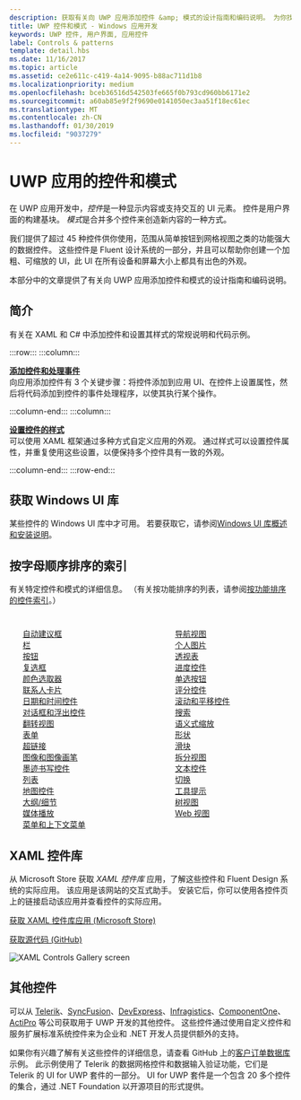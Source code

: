 ```yaml
---
description: 获取有关向 UWP 应用添加控件 &amp; 模式的设计指南和编码说明。 为你找到了超过 45 种功能强大的控件，这些控件可与你的应用结合使用。
title: UWP 控件和模式 - Windows 应用开发
keywords: UWP 控件, 用户界面, 应用控件
label: Controls & patterns
template: detail.hbs
ms.date: 11/16/2017
ms.topic: article
ms.assetid: ce2e611c-c419-4a14-9095-b88ac711d1b8
ms.localizationpriority: medium
ms.openlocfilehash: bceb36516d542503fe665f0b793cd960bb6171e2
ms.sourcegitcommit: a60ab85e9f2f9690e0141050ec3aa51f18ec61ec
ms.translationtype: MT
ms.contentlocale: zh-CN
ms.lasthandoff: 01/30/2019
ms.locfileid: "9037279"
---
```

# <a name="controls-and-patterns-for-uwp-apps"></a>UWP 应用的控件和模式
 

在 UWP 应用开发中，<i>控件</i>是一种显示内容或支持交互的 UI 元素。 控件是用户界面的构建基块。 <i>模式</i>是合并多个控件来创造新内容的一种方式。

我们提供了超过 45 种控件供你使用，范围从简单按钮到网格视图之类的功能强大的数据控件。  这些控件是 Fluent 设计系统的一部分，并且可以帮助你创建一个加粗、可缩放的 UI，此 UI 在所有设备和屏幕大小上都具有出色的外观。 

本部分中的文章提供了有关向 UWP 应用添加控件和模式的设计指南和编码说明。 

## <a name="intro"></a>简介

有关在 XAML 和 C# 中添加控件和设置其样式的常规说明和代码示例。

:::row:::
    :::column:::
      <p><b><a href="controls-and-events-intro.md">添加控件和处理事件</a></b> <br/>
向应用添加控件有 3 个关键步骤：将控件添加到应用 UI、在控件上设置属性，然后将代码添加到控件的事件处理程序，以使其执行某个操作。</p>
    :::column-end:::
    :::column:::
      <p><b><a href="xaml-styles.md">设置控件的样式</a></b> <br/>
可以使用 XAML 框架通过多种方式自定义应用的外观。 通过样式可以设置控件属性，并重复使用这些设置，以便保持多个控件具有一致的外观。</p>
    :::column-end:::
:::row-end:::

## <a name="get-the-windows-ui-library"></a>获取 Windows UI 库
某些控件的 Windows UI 库中才可用。 若要获取它，请参阅[Windows UI 库概述和安装说明](/uwp/toolkits/winui/)。

## <a name="alphabetical-index"></a>按字母顺序排序的索引 

有关特定控件和模式的详细信息。 （有关按功能排序的列表，请参阅<a href="controls-by-function.md">按功能排序的控件索引</a>。）

<div style="column-count: 2; column-gap: 40px; margin-top: 40px;" >
<ul style="margin-top: 0px; padding-top: 0px; list-style-type: none;">
<li style="list-style-type: none;"><a href="auto-suggest-box.md">自动建议框</a></li>

<li style="list-style-type: none;"><a href="app-bars.md">栏</a></li>

<li style="list-style-type: none;"><a href="buttons.md">按钮</a></li>

<li style="list-style-type: none;"><a href="checkbox.md">复选框 </a></li>

<li style="list-style-type: none;"><a href="color-picker.md">颜色选取器</a></li>

<li style="list-style-type: none;"><a href="contact-card.md">联系人卡片</a></li>

<li style="list-style-type: none;"><a href="date-and-time.md">日期和时间控件</a></li>

<li style="list-style-type: none;"><a href="dialogs-and-flyouts/index.md">对话框和浮出控件</a></li>

<li style="list-style-type: none;"><a href="flipview.md">翻转视图</a></li>

<li style="list-style-type: none;"><a href="forms.md">表单</a></li>

<li style="list-style-type: none;"><a href="hyperlinks.md">超链接</a></li>

<li style="list-style-type: none;"><a href="images-imagebrushes.md">图像和图像画笔</a></li>

<li style="list-style-type: none;"><a href="inking-controls.md">墨迹书写控件</a></li>

<li style="list-style-type: none;"><a href="lists.md">列表</a></li>

<li style="list-style-type: none;"><a href="../../maps-and-location/controls-map.md">地图控件</a></li>

<li style="list-style-type: none;"><a href="master-details.md">大纲/细节</a></li>

<li style="list-style-type: none;"><a href="media-playback.md">媒体播放</a></li>

<li style="list-style-type: none;"><a href="menus.md">菜单和上下文菜单</a></li>

<li style="list-style-type: none;"><a href="navigationview.md">导航视图</a></li>

<li style="list-style-type: none;"><a href="person-picture.md">个人图片</a></li>

<li style="list-style-type: none;"><a href="pivot.md">透视表</a></li>

<li style="list-style-type: none;"><a href="progress-controls.md">进度控件</a></li>

<li style="list-style-type: none;"><a href="radio-button.md">单选按钮</a></li>

<li style="list-style-type: none;"><a href="rating.md">评分控件</a></li>

<li style="list-style-type: none;"><a href="scroll-controls.md">滚动和平移控件</a></li>

<li style="list-style-type: none;"><a href="search.md">搜索</a></li>

<li style="list-style-type: none;"><a href="semantic-zoom.md">语义式缩放</a></li>

<li style="list-style-type: none;"><a href="shapes.md">形状</a></li>

<li style="list-style-type: none;"><a href="slider.md">滑块</a></li>

<li style="list-style-type: none;"><a href="split-view.md">拆分视图</a></li>

<li style="list-style-type: none;"><a href="text-controls.md">文本控件</a></li>


<li style="list-style-type: none;"><a href="toggles.md">切换</a></li>
<li style="list-style-type: none;"><a href="tooltips.md">工具提示</a></li>

<li style="list-style-type: none;"><a href="tree-view.md">树视图</a></li>

<li style="list-style-type: none;"><a href="web-view.md">Web 视图</a></li>
</ul>
</div>

## <a name="xaml-controls-gallery"></a>XAML 控件库

从 Microsoft Store 获取 _XAML 控件库_ 应用，了解这些控件和 Fluent Design 系统的实际应用。 该应用是该网站的交互式助手。 安装它后，你可以使用各控件页上的链接启动该应用并查看控件的实际应用。

<a href="https://www.microsoft.com/store/productId/9MSVH128X2ZT">获取 XAML 控件库应用 (Microsoft Store)</a>

<a href="https://github.com/Microsoft/Xaml-Controls-Gallery">获取源代码 (GitHub)</a>

<img src="images/xaml-controls-gallery.png" alt="XAML Controls Gallery screen" />

## <a name="additional-controls"></a>其他控件

可以从 <a href="http://www.telerik.com/">Telerik</a>、<a href="https://www.syncfusion.com/products/uwp">SyncFusion</a>、<a href="https://www.devexpress.com/Products/NET/Controls/Win10Apps/">DevExpress</a>、<a href="http://www.infragistics.com/products/universal-windows-platform">Infragistics</a>、<a href="https://www.componentone.com/Studio/Platform/UWP">ComponentOne</a>、<a href="http://www.actiprosoftware.com/products/controls/universal">ActiPro</a> 等公司获取用于 UWP 开发的其他控件。 这些控件通过使用自定义控件和服务扩展标准系统控件来为企业和 .NET 开发人员提供额外的支持。  

如果你有兴趣了解有关这些控件的详细信息，请查看 GitHub 上的<a href="https://github.com/Microsoft/Windows-appsample-customers-orders-database">客户订单数据库</a>示例。 此示例使用了 Telerik 的数据网格控件和数据输入验证功能，它们是 Telerik 的 UI for UWP 套件的一部分。 UI for UWP 套件是一个包含 20 多个控件的集合，通过 .NET Foundation 以开源项目的形式提供。
